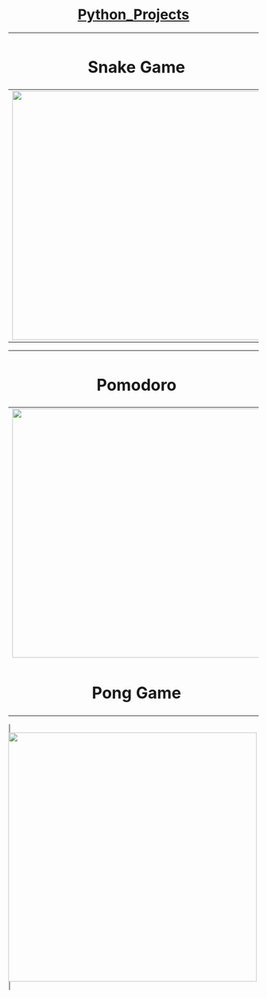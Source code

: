 
<h1 align="center"><u>Python_Projects</u></h1>

|<h1 align="center">Snake Game</h1>|<h1 align="center">Password Manager</h1>|
|---|---|
|<img width=500px src="https://user-images.githubusercontent.com/64771223/106465793-771fc000-64c0-11eb-89c0-3931822e37aa.png">|<img width=500px src="https://user-images.githubusercontent.com/64771223/106454830-58fe9380-64b1-11eb-8688-d59404cf6125.png">|

|<h1 align="center">Pomodoro</h1>|<h1 align="center">Flash Card</h1>|
|---|---|
|<img width=500px src="https://user-images.githubusercontent.com/64771223/106466387-455b2900-64c1-11eb-90ef-cb9dd52dfe6e.png">|<img width=500px src="https://user-images.githubusercontent.com/64771223/106466753-bdc1ea00-64c1-11eb-86b8-756a9963adc6.png">|
|<h1 align="center">Pong Game</h1>|

|<img align="center" width=500px src="https://user-images.githubusercontent.com/64771223/106564321-17262980-6553-11eb-93df-c47376df5415.png">|

